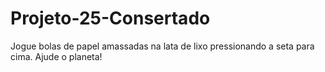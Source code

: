 # Projeto-25-Consertado
Jogue bolas de papel amassadas na lata de lixo pressionando a seta para cima. Ajude o planeta!
